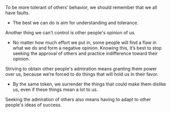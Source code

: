 To be more tolerant of others’ behavior, we should remember that we all have faults. 
- The best we can do is aim for understanding and tolerance.

Another thing we can't control is other people's opinion of us. 
- No matter how much effort we put in, some people will find a flaw in what we do and form a negative opinion. Knowing this, it’s best to stop seeking the approval of others and practice indifference toward their opinion.

Striving to obtain other people's admiration means granting them power over us, because we’re forced to do things that will hold us in their favor. 
- By the same token, we surrender the things that could make them dislike us, even if these things mean a lot to us.

Seeking the admiration of others also means having to adapt to other people's ideas of success. 